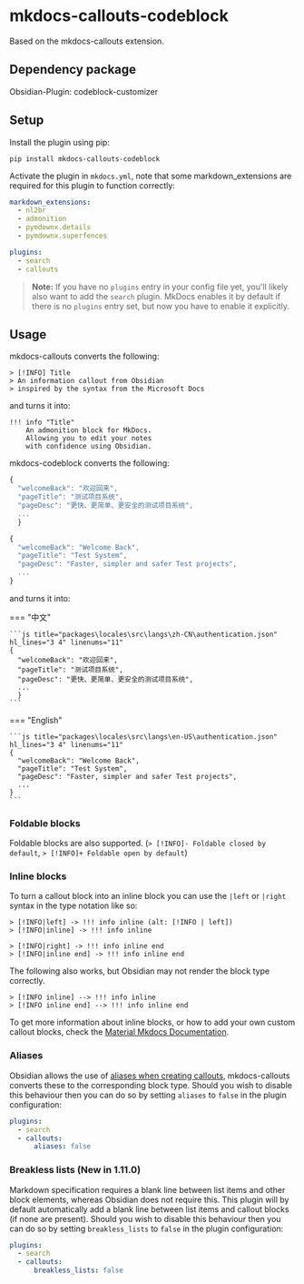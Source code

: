 # mkdocs-callouts-codeblock

Based on the mkdocs-callouts extension.

## Dependency package

Obsidian-Plugin: codeblock-customizer

## Setup
Install the plugin using pip:

`pip install mkdocs-callouts-codeblock`

Activate the plugin in `mkdocs.yml`, note that some markdown_extensions are required for this plugin to function correctly:

```yaml
markdown_extensions:
  - nl2br
  - admonition
  - pymdownx.details
  - pymdownx.superfences

plugins:
  - search
  - callouts
```

> **Note:** If you have no `plugins` entry in your config file yet, you'll likely also want to add the `search` plugin. MkDocs enables it by default if there is no `plugins` entry set, but now you have to enable it explicitly.

## Usage
mkdocs-callouts converts the following:
```
> [!INFO] Title
> An information callout from Obsidian
> inspired by the syntax from the Microsoft Docs
```
and turns it into:
```
!!! info "Title"
    An admonition block for MkDocs.
    Allowing you to edit your notes
    with confidence using Obsidian.
```

mkdocs-codeblock converts the following:

```js file:packages\locales\src\langs\zh-CN\authentication.json hl="13,14" ln="1" group="中英语言" tag="中文"
{
  "welcomeBack": "欢迎回来",
  "pageTitle": "测试项目系统",
  "pageDesc": "更快、更简单、更安全的测试项目系统",
  ...
  }
```
```js file:packages\locales\src\langs\en-US\authentication.json hl="13,14" ln="11" group="中英语言" tag="English"
{
  "welcomeBack": "Welcome Back",
  "pageTitle": "Test System",
  "pageDesc": "Faster, simpler and safer Test projects",
  ...
}
```

and turns it into:

=== "中文"

    ```js title="packages\locales\src\langs\zh-CN\authentication.json" hl_lines="3 4" linenums="11" 
    {
      "welcomeBack": "欢迎回来",
      "pageTitle": "测试项目系统",
      "pageDesc": "更快、更简单、更安全的测试项目系统",
      ...
      }
    ```

=== "English"

    ```js title="packages\locales\src\langs\en-US\authentication.json" hl_lines="3 4" linenums="11" 
    {
      "welcomeBack": "Welcome Back",
      "pageTitle": "Test System",
      "pageDesc": "Faster, simpler and safer Test projects",
      ...
    }
    ```


### Foldable blocks
Foldable blocks are also supported. (`> [!INFO]- Foldable closed by default`, `> [!INFO]+ Foldable open by default`)

### Inline blocks
To turn a callout block into an inline block you can use the `|left` or `|right` syntax in the type notation like so:
```
> [!INFO|left] -> !!! info inline (alt: [!INFO | left])
> [!INFO|inline] -> !!! info inline

> [!INFO|right] -> !!! info inline end 
> [!INFO|inline end] -> !!! info inline end
```

The following also works, but Obsidian may not render the block type correctly.
```
> [!INFO inline] --> !!! info inline
> [!INFO inline end] --> !!! info inline end
```
To get more information about inline blocks, or how to add your own custom callout blocks, check the [Material Mkdocs Documentation](https://squidfunk.github.io/mkdocs-material/reference/admonitions/#inline-blocks).

### Aliases
Obsidian allows the use of [aliases when creating callouts](https://help.obsidian.md/How+to/Use+callouts#Types), mkdocs-callouts converts these to the corresponding block type. Should you wish to disable this behaviour then you can do so by setting `aliases` to `false` in the plugin configuration:
```yaml
plugins:
  - search
  - callouts:
      aliases: false
```

### Breakless lists (New in 1.11.0)
Markdown specification requires a blank line between list items and other block elements, whereas Obsidian does not require this. This plugin will by default automatically add a blank line between list items and callout blocks (if none are present). Should you wish to disable this behaviour then you can do so by setting `breakless_lists` to `false` in the plugin configuration:
```yaml
plugins:
  - search
  - callouts:
      breakless_lists: false
```